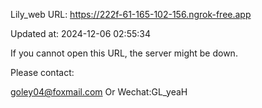 Lily_web URL: https://222f-61-165-102-156.ngrok-free.app

Updated at: 2024-12-06 02:55:34

If you cannot open this URL, the server might be down.

Please contact: 

goley04@foxmail.com Or Wechat:GL_yeaH